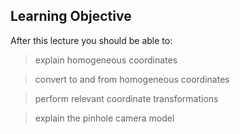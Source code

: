 ## Learning Objective
After this lecture you should be able to:
> explain homogeneous coordinates

> convert to and from homogeneous coordinates

> perform relevant coordinate transformations

> explain the pinhole camera model